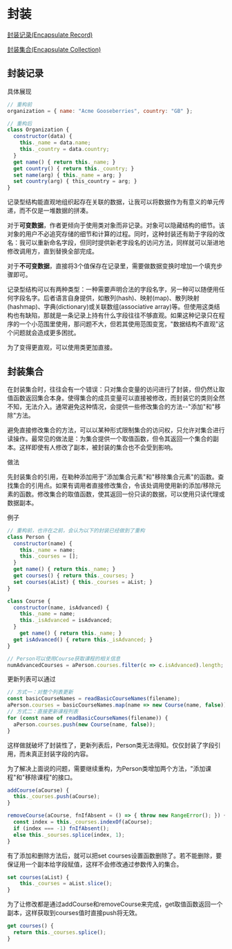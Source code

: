 # 封装

[封装记录(Encapsulate Record)](#封装记录)

[封装集合(Encapsulate Collection)](#封装集合)

## 封装记录

具体展现

```js
// 重构前
organization = { name: "Acme Gooseberries", country: "GB" };

// 重构后
class Organization {
  constructor(data) {
    this._name = data.name;
    this._country = data.country;
  }
  get name() { return this._name; }
  get country() { return this._country; }
  set name(arg) { this._name = arg; }
  set country(arg) { this_country = arg; }
}
```

记录型结构能直观地组织起存在关联的数据，让我可以将数据作为有意义的单元传递，而不仅是一堆数据的拼凑。

对于**可变数据**，作者更倾向于使用类对象而非记录。对象可以隐藏结构的细节。该对象的用户不必追究存储的细节和计算的过程。同时，这种封装还有助于字段的改名：我可以重新命名字段，但同时提供新老字段名的访问方法，同样就可以渐进地修改调用方，直到替换全部完成。

对于**不可变数据**，直接将3个值保存在记录里，需要做数据变换时增加一个填充步骤即可。

记录型结构可以有两种类型：一种需要声明合法的字段名字，另一种可以随便用任何字段名字。后者语言自身提供，如散列(hash)、映射(map)、散列映射(hashmap)、字典(dictionary)或关联数组(associative array)等。但使用这类结构也有缺陷，那就是一条记录上持有什么字段往往不够直观。如果这种记录只在程序的一个小范围里使用，那问题不大，但若其使用范围变宽，"数据结构不直观"这个问题就会造成更多困扰。

为了变得更直观，可以使用类更加直接。

## 封装集合

在封装集合时，往往会有一个错误：只对集合变量的访问进行了封装，但仍然让取值函数返回集合本身。使得集合的成员变量可以直接被修改，而封装它的类则全然不知，无法介入。通常避免这种情况，会提供一些修改集合的方法--"添加"和"移除"方法。

避免直接修改集合的方法，可以以某种形式限制集合的访问权，只允许对集合进行读操作。最常见的做法是：为集合提供一个取值函数，但令其返回一个集合的副本。这样即使有人修改了副本，被封装的集合也不会受到影响。

做法

先封装集合的引用，在勒种添加用于"添加集合元素"和"移除集合元素"的函数。查找集合的引用点。如果有调用者直接修改集合，令该处调用使用新的添加/移除元素的函数。修改集合的取值函数，使其返回一份只读的数据，可以使用只读代理或数据副本。

例子

```js
// 重构前，也许在之前，会认为以下的封装已经做到了重构
class Person {
  constructor(name) {
    this._name = name;
    this._courses = [];
  }
  get name() { return this._name; }
  get courses() { return this._courses; }
  set courses(aList) { this._courses = aList; }
}

class Course {
  constructor(name, isAdvanced) {
    this._name = name;
    this._isAdvanced = isAdvanced;
  }
 	get name() { return this._name; }
  get isAdvanced() { return this._isAdvanced; }
}

// Person可以使用Course获取课程的相关信息
numAdvancedCourses = aPerson.courses.filter(c => c.isAdvanced).length;
```

更新列表可以通过

```js
// 方式一：对整个列表更新
const basicCourseNames = readBasicCourseNames(filename);
aPerson.courses = basicCourseNames.map(name => new Course(name, false));
// 方式二：直接更新课程列表
for (const name of readBasicCourseNames(filename)) {
  aPerson.courses.push(new Course(name, false));
}
```

这样做就破坏了封装性了，更新列表后，Person类无法得知。仅仅封装了字段引用，而未真正封装字段的内容。

为了解决上面说的问题，需要继续重构，为Person类增加两个方法，"添加课程"和"移除课程"的接口。

```js
addCourse(aCourse) {
  this._courses.push(aCourse);
}

removeCourse(aCourse, fnIfAbsent = () => { throw new RangeError(); }) {
  const index = this._courses.indexOf(aCourse);
  if (index === -1) fnIfAbsent();
  else this._sourses.splice(index, 1);
}
```

有了添加和删除方法后，就可以把set courses设置函数删除了。若不能删除，要保证用一个副本给字段赋值，这样不会修改通过参数传入的集合。

```js
set courses(aList) {
	this._courses = aList.slice();
}
```

为了让修改都是通过addCourse和removeCourse来完成，get取值函数返回一个副本，这样获取到courses值时直接push将无效。

```js
get courses() {
  return this._courses.splice();
}
```

